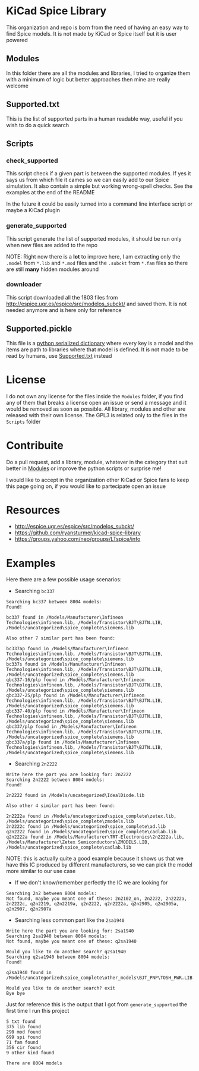 # KiCad Spice Library
This organization and repo is born from the need of having an easy way to find Spice models. It is not made by KiCad or Spice itself but it is user powered

## Modules
In this folder there are all the modules and libraries, I tried to organize them with a minimum of logic but better approaches then mine are really welcome

## Supported.txt
This is the list of supported parts in a human readable way, useful if you wish to do a quick search

## Scripts

### check_supported
This script check if a given part is between the supported modules. If yes it says us from which file it cames so we can easily add to our Spice simulation. It also contain a simple but working wrong-spell checks. See the examples at the end of the README

In the future it could be easily turned into a command line interface script or maybe a KiCad plugin

### generate_supported
This script generate the list of supported modules, it should be run only when new files are added to the repo

NOTE: Right now there is a **lot** to improve here, I am extracting only the `.model` from `*.lib` and `*.mod` files and the `.subckt` from `*.fam` files so there are still **many** hidden modules around

### downloader
This script downloaded all the 1803 files from http://espice.ugr.es/espice/src/modelos_subckt/ and saved them. It is not needed anymore and is here only for reference

## Supported.pickle
This file is a [python serialized dictionary](https://docs.python.org/3/library/pickle.html) where every key is a model and the items are path to libraries where that model is defined. It is not made to be read by humans, use [Supported.txt](Supported.txt) instead

# License

I do not own any license for the files inside the `Modules` folder, if you find any of them that breaks a license open an issue or send a message and it would be removed as soon as possible. All library, modules and other are released with their own license. The GPL3 is related only to the files in the `Scripts` folder

# Contribuite

Do a pull request, add a library, module, whatever in the category that suit better in [Modules](/Modules) or improve the python scripts or surprise me!

I would like to accept in the organization other KiCad or Spice fans to keep this page going on, if you would like to partecipate open an issue

# Resources
- http://espice.ugr.es/espice/src/modelos_subckt/
- https://github.com/ryansturmer/kicad-spice-library
- https://groups.yahoo.com/neo/groups/LTspice/info


# Examples

Here there are a few possible usage scenarios:

- Searching `bc337`
```
Searching bc337 between 8004 models:
Found!

bc337 found in /Models/Manufacturer\Infineon Technologies\infineon.lib, /Models/Transistor\BJT\BJTN.LIB, /Models/uncategorized\spice_complete\siemens.lib

Also other 7 similar part has been found:

bc337ap found in /Models/Manufacturer\Infineon Technologies\infineon.lib, /Models/Transistor\BJT\BJTN.LIB, /Models/uncategorized\spice_complete\siemens.lib
bc337s found in /Models/Manufacturer\Infineon Technologies\infineon.lib, /Models/Transistor\BJT\BJTN.LIB, /Models/uncategorized\spice_complete\siemens.lib
qbc337-16/plp found in /Models/Manufacturer\Infineon Technologies\infineon.lib, /Models/Transistor\BJT\BJTN.LIB, /Models/uncategorized\spice_complete\siemens.lib
qbc337-25/plp found in /Models/Manufacturer\Infineon Technologies\infineon.lib, /Models/Transistor\BJT\BJTN.LIB, /Models/uncategorized\spice_complete\siemens.lib
qbc337-40/plp found in /Models/Manufacturer\Infineon Technologies\infineon.lib, /Models/Transistor\BJT\BJTN.LIB, /Models/uncategorized\spice_complete\siemens.lib
qbc337/plp found in /Models/Manufacturer\Infineon Technologies\infineon.lib, /Models/Transistor\BJT\BJTN.LIB, /Models/uncategorized\spice_complete\siemens.lib
qbc337a/plp found in /Models/Manufacturer\Infineon Technologies\infineon.lib, /Models/Transistor\BJT\BJTN.LIB, /Models/uncategorized\spice_complete\siemens.lib
```

- Searching `2n2222`
```
Write here the part you are looking for: 2n2222
Searching 2n2222 between 8004 models:
Found!

2n2222 found in /Models/uncategorized\IdealDiode.lib

Also other 4 similar part has been found:

2n2222a found in /Models/uncategorized\spice_complete\zetex.lib, /Models/uncategorized\spice_complete\zmodels.lib
2n2222c found in /Models/uncategorized\spice_complete\ad.lib
q2n2222 found in /Models/uncategorized\spice_complete\cadlab.lib
q2n2222a found in /Models/Manufacturer\TRT-Electronics\2n2222a.lib, /Models/Manufacturer\Zetex Semiconductors\ZMODELS.LIB, /Models/uncategorized\spice_complete\cadlab.lib
```
NOTE: this is actually quite a good example because it shows us that we have this IC produced by different manufacturers, so we can pick the model more similar to our use case

- If we don't know/remember perfectly the IC we are looking for
```
Searching 2n2 between 8004 models:
Not found, maybe you meant one of these: 2n2102_on, 2n2222, 2n2222a, 2n2222c, q2n2219, q2n2219a, q2n2222, q2n2222a, q2n2905, q2n2905a, q2n2907, q2n2907a
```

- Searching less common part like the `2sa1940`
```
Write here the part you are looking for: 2sa1940
Searching 2sa1940 between 8004 models:
Not found, maybe you meant one of these: q2sa1940

Would you like to do another search? q2sa1940
Searching q2sa1940 between 8004 models:
Found!

q2sa1940 found in /Models/uncategorized\spice_complete\other_models\BJT_PNP\TOSH_PWR.LIB

Would you like to do another search? exit
Bye bye
```

Just for reference this is the output that I got from `generate_supported` the first time I run this project
```
5 txt found
375 lib found
290 mod found
699 spi found
71 fam found
356 cir found
9 other kind found

There are 8004 models
```
